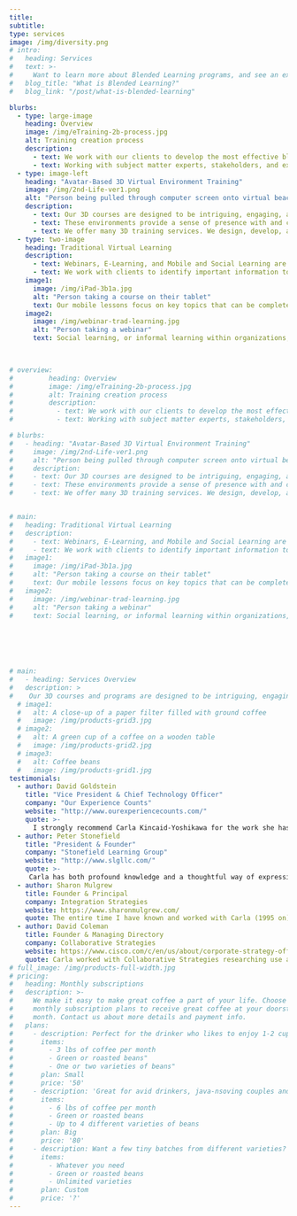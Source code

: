 ```yaml
---
title: 
subtitle:
type: services
image: /img/diversity.png
# intro:
#   heading: Services
#   text: >-
#     Want to learn more about Blended Learning programs, and see an example of a self-paced e-learning? See our blog post,
#   blog_title: "What is Blended Learning?"
#   blog_link: "/post/what-is-blended-learning"

blurbs:
  - type: large-image
    heading: Overview
    image: /img/eTraining-2b-process.jpg
    alt: Training creation process
    description:
      - text: We work with our clients to develop the most effective blend of training methods and tools that will meet their diverse needs. We use our experience in communication, facilitation, change management, analysis, and assessment to create training that incorporates a wide range of learning techniques and technologies emphasizing adult learning principles and practices supported by current brain research.
      - text: Working with subject matter experts, stakeholders, and existing resources, we create effective training to keep your employees engaged and at peak performance. We will work with you to convert face-to-face presentations into new, interactive, interpersonal formats; update existing e-learnings and information resources; and design, develop, and implement new curricula, including train-the-trainer components and assessments to evaluate learning.
  - type: image-left
    heading: "Avatar-Based 3D Virtual Environment Training"
    image: /img/2nd-Life-ver1.png
    alt: "Person being pulled through computer screen onto virtual beach"
    description:
      - text: Our 3D courses are designed to be intriguing, engaging, and memorable for participants as they gain important knowledge and skills needed for their work. Face-to-face, instructor-led training sparks great ideas, broadens and deepens learning, and strengthens personal connections——important outcomes that are very difficult to achieve using most forms of virtual and remote training. Learning in 3d provides a sense of being with others, as well as opportunities for self-paced learning. Plus, it’s fun! Learning is enjoyable when it’s done right.
      - text: These environments provide a sense of presence with and connection to others as well as a feeling of dynamism. Interactivity makes training interesting, captivating, and unforgettable.  Role playing and simulations enhance people’s ability to learn through the practice and application of new knowledge in real-life situations, which increases retention and utilization. 
      - text: We offer many 3D training services. We design, develop, and facilitate new curricula including train-the-trainer sessions with additional assistance available for in-house trainers. And, we convert existing curricula into 3D interactive, interpersonal learning sessions with role plays, experiential and game based exercises, and discussions of key information. Currently available courses include Sexual Harassment (for employees and supervisors/managers), Change Management, and Communication and Teamwork.
  - type: two-image
    heading: Traditional Virtual Learning
    description:
      - text: Webinars, E-Learning, and Mobile and Social Learning are proven traditional forms of virtual training that save organizations time and money. A picture is worth a thousand words, so we work to synchronize relevant graphics, key words, and audio to reinforce key points and ensure that lessons are easy to follow, remember, and utilize. 
      - text: We work with clients to identify important information to include in e-learning and mobile learning solutions; and we ensure the training is effective through assessments. By incorporating interactive elements, we enhance engagement, build comprehension, reinforce retention, and keep learning fun.
    image1:
      image: /img/iPad-3b1a.jpg
      alt: "Person taking a course on their tablet"
      text: Our mobile lessons focus on key topics that can be completed quickly and easily by employees on-the-go. They are designed to be utilized in noisy, busy environments prone to interruptions. We work with you to keep them short, to-the-point, and clear——providing information learners can access on phones, tablets, or computers——anytime, anywhere.
    image2:
      image: /img/webinar-trad-learning.jpg
      alt: "Person taking a webinar"
      text: Social learning, or informal learning within organizations, plays a role in addressing organizational learning needs. Social media——such as videos, podcasts, internal blogs, wikis, team sites, etcetera——are used to facilitate employees ability to share knowledge and learn from each other. We offer guidance on how to develop these strategies and encourage peer-to-peer knowledge sharing.
 


# overview:
#         heading: Overview
#         image: /img/eTraining-2b-process.jpg
#         alt: Training creation process
#         description:
#           - text: We work with our clients to develop the most effective blend of training methods and tools that will meet their diverse needs. We use our experience in communication, facilitation, change management, analysis, and assessment to create training that incorporates a wide range of learning techniques and technologies emphasizing adult learning principles and practices supported by current brain research.
#           - text: Working with subject matter experts, stakeholders, and existing resources, we create effective training to keep your employees engaged and at peak performance. We will work with you to convert face-to-face presentations into new, interactive, interpersonal formats; update existing e-learnings and information resources; and design, develop, and implement new curricula, including train-the-trainer components and assessments to evaluate learning.

# blurbs:
#   - heading: "Avatar-Based 3D Virtual Environment Training"
#     image: /img/2nd-Life-ver1.png
#     alt: "Person being pulled through computer screen onto virtual beach"
#     description:
#     - text: Our 3D courses are designed to be intriguing, engaging, and memorable for participants as they gain important knowledge and skills needed for their work. Face-to-face, instructor-led training sparks great ideas, broadens and deepens learning, and strengthens personal connections——important outcomes that are very difficult to achieve using most forms of virtual and remote training. Learning in 3d provides a sense of being with others, as well as opportunities for self-paced learning. Plus, it’s fun! Learning is enjoyable when it’s done right.
#     - text: These environments provide a sense of presence with and connection to others as well as a feeling of dynamism. Interactivity makes training interesting, captivating, and unforgettable.  Role playing and simulations enhance people’s ability to learn through the practice and application of new knowledge in real-life situations, which increases retention and utilization. 
#     - text: We offer many 3D training services. We design, develop, and facilitate new curricula including train-the-trainer sessions with additional assistance available for in-house trainers. And, we convert existing curricula into 3D interactive, interpersonal learning sessions with role plays, experiential and game based exercises, and discussions of key information. Currently available courses include Sexual Harassment (for employees and supervisors/managers), Change Management, and Communication and Teamwork.


# main:
#   heading: Traditional Virtual Learning
#   description:
#     - text: Webinars, E-Learning, and Mobile and Social Learning are proven traditional forms of virtual training that save organizations time and money. A picture is worth a thousand words, so we work to synchronize relevant graphics, key words, and audio to reinforce key points and ensure that lessons are easy to follow, remember, and utilize. 
#     - text: We work with clients to identify important information to include in e-learning and mobile learning solutions; and we ensure the training is effective through assessments. By incorporating interactive elements, we enhance engagement, build comprehension, reinforce retention, and keep learning fun.
#   image1:
#     image: /img/iPad-3b1a.jpg
#     alt: "Person taking a course on their tablet"
#     text: Our mobile lessons focus on key topics that can be completed quickly and easily by employees on-the-go. They are designed to be utilized in noisy, busy environments prone to interruptions. We work with you to keep them short, to-the-point, and clear——providing information learners can access on phones, tablets, or computers——anytime, anywhere.
#   image2:
#     image: /img/webinar-trad-learning.jpg
#     alt: "Person taking a webinar"
#     text: Social learning, or informal learning within organizations, plays a role in addressing organizational learning needs. Social media——such as videos, podcasts, internal blogs, wikis, team sites, etcetera——are used to facilitate employees ability to share knowledge and learn from each other. We offer guidance on how to develop these strategies and encourage peer-to-peer knowledge sharing.
 
 




# main:
#   - heading: Services Overview
#   description: >
#    Our 3D courses and programs are designed to be intriguing, engaging, and memorable for participants as they gain important knowledge and skills needed for their work. Face-to-face, instructor-led training sparks great ideas, broadens and deepens learning, and strengthens personal connections. Training in 3D environments sparks great ideas, broadens and deepens learning, and strengthens personal connections which are often missing or severely limited in many forms of virtual and remote learning. Plus, it’s fun! Learning is enjoyable when it’s done right.
  # image1:
  #   alt: A close-up of a paper filter filled with ground coffee
  #   image: /img/products-grid3.jpg
  # image2:
  #   alt: A green cup of a coffee on a wooden table
  #   image: /img/products-grid2.jpg
  # image3:
  #   alt: Coffee beans
  #   image: /img/products-grid1.jpg
testimonials:
  - author: David Goldstein
    title: "Vice President & Chief Technology Officer"
    company: "Our Experience Counts"
    website: "http://www.ourexperiencecounts.com/"
    quote: >-
      I strongly recommend Carla Kincaid-Yoshikawa for the work she has done for OurExperienceCounts.com. Her efforts on our workshops have moved static materials to real interactive e-learning. Working in conjunction with subject matter experts, she has taken materials and has brought them to life for end users. She understands the effective use of graphics, text, video and audio to take a concept from a drawing board idea to a finished product. Because of her business savvy and artistic strengths, she is a true expert at developing e-learning and other graphic materials.
  - author: Peter Stonefield
    title: "President & Founder"
    company: "Stonefield Learning Group"
    website: "http://www.slgllc.com/"
    quote: >-
     Carla has both profound knowledge and a thoughtful way of expressing it. Clients find it easy to engage with her regarding difficult and challenging situations. She has worked with Stonefield Learning Group on a variety of projects since January of 1994 with clients of private sector and governmental organizations. Her work has included conferring/consulting with client organizations; conducting organizational development needs analyses and developing recommendations; providing coaching, consultation and information to departmental managers, supervisors and employees; resolving conflicts; facilitating meetings of engineers and managers; and training managers and employees in teambuilding, communications and leadership development. Clients have included both private sector and government organizations.
  - author: Sharon Mulgrew
    title: Founder & Principal
    company: Integration Strategies
    website: https://www.sharonmulgrew.com/
    quote: The entire time I have known and worked with Carla (1995 on) I have been impressed with the passion and commitment she brings to everything she does. She is mentally very quick and integrates creativity and practicality every step of the way. Whatever she says she will do, she does. You can always rely on her competence and her enthusiasm to ensure any work is done well. And because she learns so much about any trend she is investigating, you have ready access to an expert consultant. I am very grateful to have her as a colleague and an associate.
  - author: David Coleman
    title: Founder & Managing Directory
    company: Collaborative Strategies
    website: https://www.cisco.com/c/en/us/about/corporate-strategy-office/acquisitions/collaborate.html
    quote: Carla worked with Collaborative Strategies researching use and best practices of Internet-based collaboration technologies. Her ability to communicate with end users and developers of these technologies and identify key issues enabled her to write valuable case studies. These case studies were a win/win/win, offering technology developers a way to convey the value of their products, giving end users a forum to convey to potential clients how they were utilizing resources to enhance their products and services, and contributing to the knowledge base Collaborative Strategies offered to its readers. Her communication and project management skills also played a role in her ability to manage several virtual projects and work effectively with our national and international clients. I’m pleased that the work she did for Collaborative Strategies and the insights she gained into best practices for these technologies are now being put to good use with her work developing innovative, creative and effective blended learning programs.
# full_image: /img/products-full-width.jpg
# pricing:
#   heading: Monthly subscriptions
#   description: >-
#     We make it easy to make great coffee a part of your life. Choose one of our
#     monthly subscription plans to receive great coffee at your doorstep each
#     month. Contact us about more details and payment info.
#   plans:
#     - description: Perfect for the drinker who likes to enjoy 1-2 cups per day.
#       items:
#         - 3 lbs of coffee per month
#         - Green or roasted beans"
#         - One or two varieties of beans"
#       plan: Small
#       price: '50'
#     - description: 'Great for avid drinkers, java-nsoving couples and bigger crowds'
#       items:
#         - 6 lbs of coffee per month
#         - Green or roasted beans
#         - Up to 4 different varieties of beans
#       plan: Big
#       price: '80'
#     - description: Want a few tiny batches from different varieties? Try our custom plan
#       items:
#         - Whatever you need
#         - Green or roasted beans
#         - Unlimited varieties
#       plan: Custom
#       price: '?'
---
```



